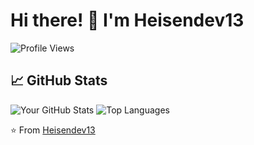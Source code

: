 # Hi there! 👋 I'm Heisendev13

![Profile Views](https://komarev.com/ghpvc/?username=heisendev13&color=blueviolet)

## 📈 GitHub Stats

![Your GitHub Stats](https://github-readme-stats.vercel.app/api?username=heisendev13&show_icons=true&theme=radical) 
![Top Languages](https://github-readme-stats.vercel.app/api/top-langs/?username=heisendev13&layout=compact&theme=radical)

⭐️ From [Heisendev13](https://github.com/heisendev13)
